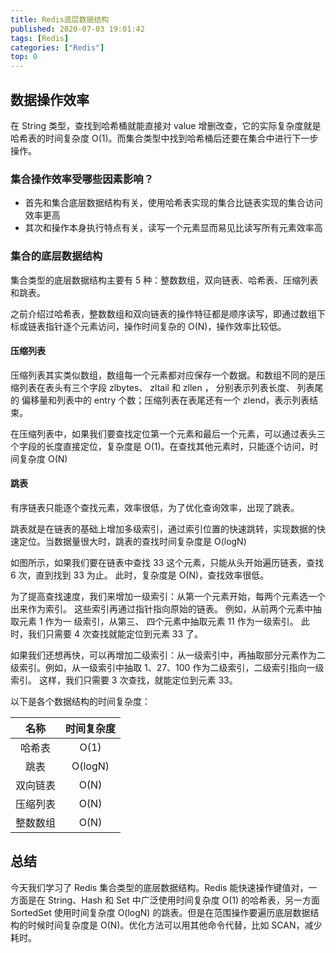 ```yaml
---
title: Redis底层数据结构
published: 2020-07-03 19:01:42
tags: [Redis]
categories: ["Redis"]
top: 0
---
```

## 数据操作效率

在 String 类型，查找到哈希桶就能直接对 value 增删改查，它的实际复杂度就是哈希表的时间复杂度 O(1)。而集合类型中找到哈希桶后还要在集合中进行下一步操作。

### 集合操作效率受哪些因素影响？

- 首先和集合底层数据结构有关，使用哈希表实现的集合比链表实现的集合访问效率更高
- 其次和操作本身执行特点有关，读写一个元素显而易见比读写所有元素效率高

### 集合的底层数据结构

集合类型的底层数据结构主要有 5 种：整数数组，双向链表、哈希表、压缩列表和跳表。

之前介绍过哈希表，整数数组和双向链表的操作特征都是顺序读写，即通过数组下标或链表指针逐个元素访问，操作时间复杂的 O(N)，操作效率比较低。

#### 压缩列表

压缩列表其实类似数组，数组每一个元素都对应保存一个数据。和数组不同的是压缩列表在表头有三个字段 zlbytes、 zltail 和 zllen ， 分别表示列表长度、 列表尾的 偏移量和列表中的 entry 个数；压缩列表在表尾还有一个 zlend，表示列表结束。


在压缩列表中，如果我们要查找定位第一个元素和最后一个元素，可以通过表头三个字段的长度直接定位，复杂度是 O(1)。在查找其他元素时，只能逐个访问，时间复杂度 O(N)

#### 跳表

有序链表只能逐个查找元素，效率很低，为了优化查询效率，出现了跳表。

跳表就是在链表的基础上增加多级索引，通过索引位置的快速跳转，实现数据的快速定位。当数据量很大时，跳表的查找时间复杂度是 O(logN)


如图所示，如果我们要在链表中查找 33 这个元素，只能从头开始遍历链表，查找 6 次，直到找到 33 为止。 此时，复杂度是 O(N)，查找效率很低。

为了提高查找速度，我们来增加一级索引：从第一个元素开始，每两个元素选一个出来作为索引。 这些索引再通过指针指向原始的链表。 例如，从前两个元素中抽取元素 1 作为一 级索引，从第三、 四个元素中抽取元素 11 作为一级索引。 此时，我们只需要 4 次查找就能定位到元素 33 了。

如果我们还想再快，可以再增加二级索引：从一级索引中，再抽取部分元素作为二级索引。例如，从一级索引中抽取 1、27、100 作为二级索引，二级索引指向一级索引。 这样，我们只需要 3 次查找，就能定位到元素 33。

以下是各个数据结构的时间复杂度：

|   名称   | 时间复杂度 |
| :------: | :--------: |
|  哈希表  |    O(1)    |
|   跳表   |  O(logN)   |
| 双向链表 |    O(N)    |
| 压缩列表 |    O(N)    |
| 整数数组 |    O(N)    |

## 总结

今天我们学习了 Redis 集合类型的底层数据结构。Redis 能快速操作键值对，一方面是在 String、Hash 和 Set 中广泛使用时间复杂度 O(1) 的哈希表，另一方面 SortedSet 使用时间复杂度 O(logN) 的跳表。但是在范围操作要遍历底层数据结构的时候时间复杂度是 O(N)。优化方法可以用其他命令代替，比如 SCAN，减少耗时。
